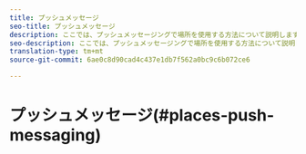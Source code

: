 ```yaml
---
title: プッシュメッセージ
seo-title: プッシュメッセージ
description: ここでは、プッシュメッセージングで場所を使用する方法について説明します。
seo-description: ここでは、プッシュメッセージングで場所を使用する方法について説明します。
translation-type: tm+mt
source-git-commit: 6ae0c8d90cad4c437e1db7f562a0bc9c6b072ce6

---
```



# プッシュメッセージ(#places-push-messaging)
